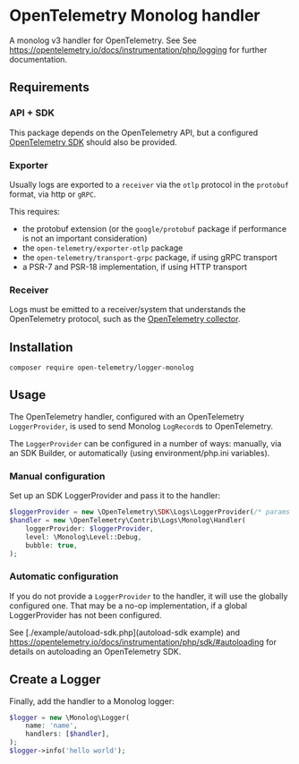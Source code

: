# OpenTelemetry Monolog handler

A monolog v3 handler for OpenTelemetry. See See https://opentelemetry.io/docs/instrumentation/php/logging for further documentation.

## Requirements

### API + SDK

This package depends on the OpenTelemetry API, but a configured [OpenTelemetry SDK](https://opentelemetry.io/docs/instrumentation/php/sdk/) should also be provided.

### Exporter

Usually logs are exported to a `receiver` via the `otlp` protocol in the `protobuf` format, via http or `gRPC`.

This requires:

- the protobuf extension (or the `google/protobuf` package if performance is not an important consideration)
- the `open-telemetry/exporter-otlp` package
- the `open-telemetry/transport-grpc` package, if using gRPC transport
- a PSR-7 and PSR-18 implementation, if using HTTP transport

### Receiver
Logs must be emitted to a receiver/system that understands the OpenTelemetry protocol, such as the [OpenTelemetry collector](https://opentelemetry.io/docs/collector/).

## Installation

```shell
composer require open-telemetry/logger-monolog
```

## Usage

The OpenTelemetry handler, configured with an OpenTelemetry `LoggerProvider`, is used to send Monolog `LogRecord`s to OpenTelemetry.

The `LoggerProvider` can be configured in a number of ways: manually, via an SDK Builder, or automatically (using environment/php.ini variables).

### Manual configuration

Set up an SDK LoggerProvider and pass it to the handler:

```php
$loggerProvider = new \OpenTelemetry\SDK\Logs\LoggerProvider(/* params */);
$handler = new \OpenTelemetry\Contrib\Logs\Monolog\Handler(
    loggerProvider: $loggerProvider,
    level: \Monolog\Level::Debug,
    bubble: true,
);
```

### Automatic configuration

If you do not provide a `LoggerProvider` to the handler, it will use the globally configured one. That may be a no-op
implementation, if a global LoggerProvider has not been configured.

See [./example/autoload-sdk.php](autoload-sdk example) and https://opentelemetry.io/docs/instrumentation/php/sdk/#autoloading for
details on autoloading an OpenTelemetry SDK.

## Create a Logger

Finally, add the handler to a Monolog logger:

```php
$logger = new \Monolog\Logger(
    name: 'name',
    handlers: [$handler],
);
$logger->info('hello world');
```
